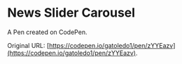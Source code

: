 # News Slider Carousel

A Pen created on CodePen.

Original URL: [https://codepen.io/gatoledo1/pen/zYYEazv](https://codepen.io/gatoledo1/pen/zYYEazv).

